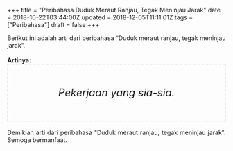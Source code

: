 +++
title = "Peribahasa Duduk Meraut Ranjau, Tegak Meninjau Jarak"
date = 2018-10-22T03:44:00Z
updated = 2018-12-05T11:11:01Z
tags = ["Peribahasa"]
draft = false
+++

<div dir="ltr" style="text-align: left;" trbidi="on"><div style="text-align: justify;">Berikut ini adalah arti dari peribahasa “Duduk meraut ranjau, tegak meninjau jarak”.</div><br /><div style="text-align: justify;"><b>Artinya:</b></div><div style="border: 2px dashed #ddd; font-size: 24px; height: auto; margin: 0 auto; padding: 50px; text-align: center; width: auto;"><i>Pekerjaan yang sia-sia.</i></div><div style="text-align: justify;"><br /></div><div style="text-align: justify;">Demikian arti dari peribahasa "Duduk meraut ranjau, tegak meninjau jarak". Semoga bermanfaat.</div></div>
